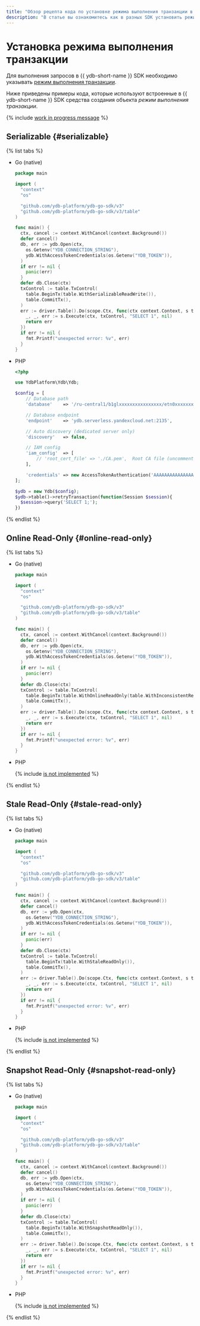 ```yaml
---
title: "Обзор рецепта кода по установке режима выполнения транзакции в {{ ydb-short-name }}"
description: "В статье вы ознакомитесь как в разных SDK установить режим выполнения транзакции для выполнения запросов к {{ ydb-short-name }} ."
---
```


# Установка режима выполнения транзакции

Для выполнения запросов в {{ ydb-short-name }} SDK необходимо указывать [режим выполнения транзакции](../../concepts/transactions.md#modes).

Ниже приведены примеры кода, которые используют встроенные в {{ ydb-short-name }} SDK средства создания объекта *режим выполнения транзакции*.

{% include [work in progress message](_includes/addition.md) %}

## Serializable {#serializable}

{% list tabs %}

- Go (native)

  ```go
  package main

  import (
    "context"
    "os"

    "github.com/ydb-platform/ydb-go-sdk/v3"
    "github.com/ydb-platform/ydb-go-sdk/v3/table"
  )

  func main() {
    ctx, cancel := context.WithCancel(context.Background())
    defer cancel()
    db, err := ydb.Open(ctx,
      os.Getenv("YDB_CONNECTION_STRING"),
      ydb.WithAccessTokenCredentials(os.Getenv("YDB_TOKEN")),
    )
    if err != nil {
      panic(err)
    }
    defer db.Close(ctx)
    txControl := table.TxControl(
      table.BeginTx(table.WithSerializableReadWrite()),
      table.CommitTx(),
    )
    err := driver.Table().Do(scope.Ctx, func(ctx context.Context, s table.Session) error {
      _, _, err := s.Execute(ctx, txControl, "SELECT 1", nil)
      return err
    })
    if err != nil {
      fmt.Printf("unexpected error: %v", err)
    }
  }
  ```

- PHP

  ```php
  <?php

  use YdbPlatform\Ydb\Ydb;

  $config = [
      // Database path
      'database'    => '/ru-central1/b1glxxxxxxxxxxxxxxxx/etn0xxxxxxxxxxxxxxxx',

      // Database endpoint
      'endpoint'    => 'ydb.serverless.yandexcloud.net:2135',

      // Auto discovery (dedicated server only)
      'discovery'   => false,

      // IAM config
      'iam_config'  => [
          // 'root_cert_file' => './CA.pem',  Root CA file (uncomment for dedicated server only)
      ],

      'credentials' => new AccessTokenAuthentication('AAAAAAAAAAAAAAAAAAAAAAAAAAAAAAAAAAAAAAA') // use from reference/ydb-sdk/auth
  ];

  $ydb = new Ydb($config);
  $ydb->table()->retryTransaction(function(Session $session){
    $session->query('SELECT 1;');
  })
  ```

{% endlist %}

## Online Read-Only {#online-read-only}

{% list tabs %}

- Go (native)

  ```go
  package main

  import (
    "context"
    "os"

    "github.com/ydb-platform/ydb-go-sdk/v3"
    "github.com/ydb-platform/ydb-go-sdk/v3/table"
  )

  func main() {
    ctx, cancel := context.WithCancel(context.Background())
    defer cancel()
    db, err := ydb.Open(ctx,
      os.Getenv("YDB_CONNECTION_STRING"),
      ydb.WithAccessTokenCredentials(os.Getenv("YDB_TOKEN")),
    )
    if err != nil {
      panic(err)
    }
    defer db.Close(ctx)
    txControl := table.TxControl(
      table.BeginTx(table.WithOnlineReadOnly(table.WithInconsistentReads())),
      table.CommitTx(),
    )
    err := driver.Table().Do(scope.Ctx, func(ctx context.Context, s table.Session) error {
      _, _, err := s.Execute(ctx, txControl, "SELECT 1", nil)
      return err
    })
    if err != nil {
      fmt.Printf("unexpected error: %v", err)
    }
  }
  ```

- PHP

  {% include [is not implemented](_includes/wip.md) %}

{% endlist %}

## Stale Read-Only {#stale-read-only}

{% list tabs %}

- Go (native)

  ```go
  package main

  import (
    "context"
    "os"

    "github.com/ydb-platform/ydb-go-sdk/v3"
    "github.com/ydb-platform/ydb-go-sdk/v3/table"
  )

  func main() {
    ctx, cancel := context.WithCancel(context.Background())
    defer cancel()
    db, err := ydb.Open(ctx,
      os.Getenv("YDB_CONNECTION_STRING"),
      ydb.WithAccessTokenCredentials(os.Getenv("YDB_TOKEN")),
    )
    if err != nil {
      panic(err)
    }
    defer db.Close(ctx)
    txControl := table.TxControl(
      table.BeginTx(table.WithStaleReadOnly()),
      table.CommitTx(),
    )
    err := driver.Table().Do(scope.Ctx, func(ctx context.Context, s table.Session) error {
      _, _, err := s.Execute(ctx, txControl, "SELECT 1", nil)
      return err
    })
    if err != nil {
      fmt.Printf("unexpected error: %v", err)
    }
  }
  ```

- PHP

  {% include [is not implemented](_includes/wip.md) %}

{% endlist %}

## Snapshot Read-Only {#snapshot-read-only}

{% list tabs %}

- Go (native)

  ```go
  package main

  import (
    "context"
    "os"

    "github.com/ydb-platform/ydb-go-sdk/v3"
    "github.com/ydb-platform/ydb-go-sdk/v3/table"
  )

  func main() {
    ctx, cancel := context.WithCancel(context.Background())
    defer cancel()
    db, err := ydb.Open(ctx,
      os.Getenv("YDB_CONNECTION_STRING"),
      ydb.WithAccessTokenCredentials(os.Getenv("YDB_TOKEN")),
    )
    if err != nil {
      panic(err)
    }
    defer db.Close(ctx)
    txControl := table.TxControl(
      table.BeginTx(table.WithSnapshotReadOnly()),
      table.CommitTx(),
    )
    err := driver.Table().Do(scope.Ctx, func(ctx context.Context, s table.Session) error {
      _, _, err := s.Execute(ctx, txControl, "SELECT 1", nil)
      return err
    })
    if err != nil {
      fmt.Printf("unexpected error: %v", err)
    }
  }
  ```

- PHP

  {% include [is not implemented](_includes/wip.md) %}

{% endlist %}
